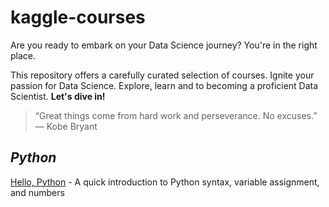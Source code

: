 # kaggle-courses

Are you ready to embark on your Data Science journey? You're in the right place. 

This repository offers a carefully curated selection of courses.  Ignite your passion for Data Science. Explore, learn and to becoming a proficient Data Scientist.
**Let's dive in!**

<!--Thanks, https://www.kaggle.com/-->

> “Great things come from hard work and perseverance. No excuses.”  — Kobe Bryant


## ***Python*** 
[Hello, Python](Python/) - A quick introduction to Python syntax, variable assignment, and numbers
